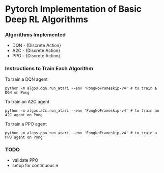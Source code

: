# Pytorch Implementation of Basic Deep RL Algorithms

### Algorithms Implemented

- DQN - {Discrete Action}
- A2C - {Discrete Action}
- PPO - {Discrete Action}

### Instructions to Train Each Algorithm

To train a DQN agent
```
python -m algos.dqn.run_atari --env 'PongNoFrameskip-v4' # to train a DQN on Pong
```

To train an A2C agent
```
python -m algos.a2c.run_atari --env 'PongNoFrameskip-v4' # to train an A2C agent on Pong
```

To train a PPO agent
```
python -m algos.ppo.run_atari --env 'PongNoFrameskip-v4' # to train a PPO agent on Pong
```

### TODO
- validate PPO
- setup for continuous e